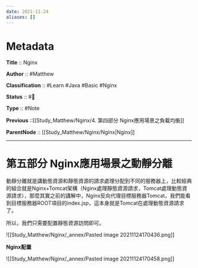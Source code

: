 ```yaml
---
date: 2021-11-24
aliases: []
---
```


# Metadata

**Title** :: Nginx

**Author** :: #Matthew 

**Classification** :: #Learn #Java #Basic #Nginx

**Status** :: #🌱

**Type** :: #Note

**Previous** ::[[Study_Matthew/Nginx/4. 第四部分 Nginx應⽤場景之負載均衡]]

**ParentNode** :: [[Study_Matthew/Nginx/Nginx|Nginx]]

---

# 第五部分 Nginx應⽤場景之動靜分離

動靜分離就是講動態資源和靜態資源的請求處理分配到不同的服務器上，⽐較經典的組合就是Nginx+Tomcat架構（Nginx處理靜態資源請求，Tomcat處理動態資源請求），那麼其實之前的講解中，Nginx反向代理⽬標服務器Tomcat，我們能看到⽬標服務器ROOT項⽬的index.jsp，這本身就是Tomcat在處理動態資源請求了。

所以，我們只需要配置靜態資源訪問即可。

![[Study_Matthew/Nginx/_annex/Pasted image 20211124170436.png]]

**Nginx配置**

![[Study_Matthew/Nginx/_annex/Pasted image 20211124170458.png]]


